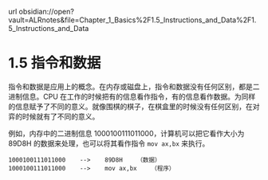 url obsidian://open?vault=ALRnotes&file=Chapter_1_Basics%2F1.5_Instructions_and_Data%2F1.5_Instructions_and_Data

# 1.5 指令和数据

指令和数据是应用上的概念。在内存或磁盘上，指令和数据没有任何区别，都是二进制信息。CPU 在工作的时候把有的信息看作指令，有的信息看作数据。为同样的信息赋予了不同的意义。就像围棋的棋子，在棋盒里的时候没有任何区别，在对弈的时候就有了不同的意义。

例如，内存中的二进制信息 1000100111011000，计算机可以把它看作大小为 89D8H 的数据来处理，也可以将其看作指令 `mov ax,bx` 来执行。

```
1000100111011000    -->    89D8H    （数据）
1000100111011000    -->    mov ax,bx    （程序）
```